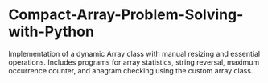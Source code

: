 # Compact-Array-Problem-Solving-with-Python
Implementation of a dynamic Array class with manual resizing and essential operations. Includes programs for array statistics, string reversal, maximum occurrence counter, and anagram checking using the custom array class.
